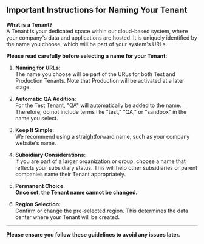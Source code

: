 ## Important Instructions for Naming Your Tenant

**What is a Tenant?**  
A Tenant is your dedicated space within our cloud-based system, where your company's data and applications are hosted. It is uniquely identified by the name you choose, which will be part of your system's URLs.

**Please read carefully before selecting a name for your Tenant:**

1. **Naming for URLs**:  
   The name you choose will be part of the URLs for both Test and Production Tenants. Note that Production will be activated at a later stage.

2. **Automatic QA Addition**:  
   For the Test Tenant, "QA" will automatically be added to the name. Therefore, do not include terms like "test," "QA," or "sandbox" in the name you select.

3. **Keep It Simple**:  
   We recommend using a straightforward name, such as your company website's name.

4. **Subsidiary Considerations**:  
   If you are part of a larger organization or group, choose a name that reflects your subsidiary status. This will help other subsidiaries or parent companies name their Tenant appropriately.

5. **Permanent Choice**:  
   **Once set, the Tenant name cannot be changed.**

6. **Region Selection**:  
   Confirm or change the pre-selected region. This determines the data center where your Tenant will be created.

---

**Please ensure you follow these guidelines to avoid any issues later.**


